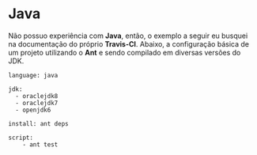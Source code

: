 # <a name="configurando-java"></a> Java

Não possuo experiência com **Java**, então, o exemplo a seguir eu busquei na documentação do próprio
**Travis-CI**. Abaixo, a configuração básica de um projeto utilizando o **Ant** e sendo compilado em
diversas versões do JDK.

```
language: java

jdk:
  - oraclejdk8
  - oraclejdk7
  - openjdk6

install: ant deps

script:
    - ant test
```
